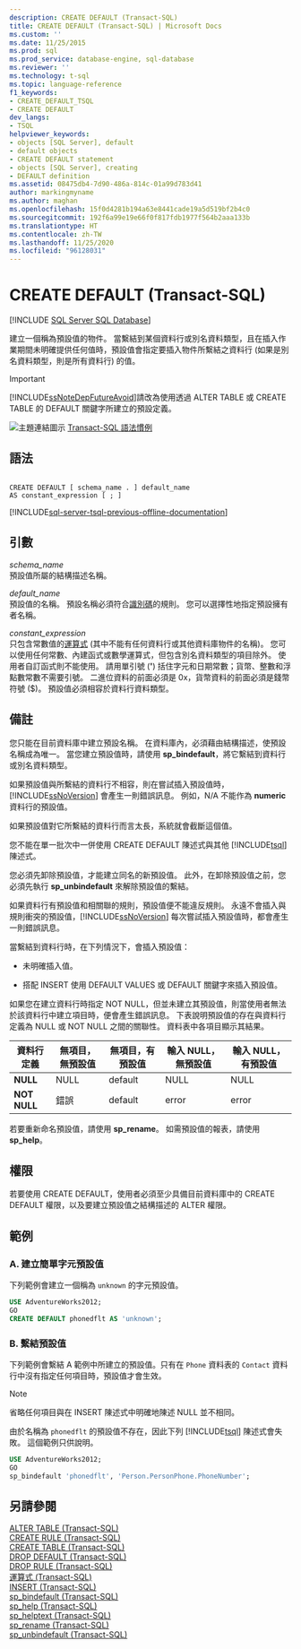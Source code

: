 ```yaml
---
description: CREATE DEFAULT (Transact-SQL)
title: CREATE DEFAULT (Transact-SQL) | Microsoft Docs
ms.custom: ''
ms.date: 11/25/2015
ms.prod: sql
ms.prod_service: database-engine, sql-database
ms.reviewer: ''
ms.technology: t-sql
ms.topic: language-reference
f1_keywords:
- CREATE_DEFAULT_TSQL
- CREATE DEFAULT
dev_langs:
- TSQL
helpviewer_keywords:
- objects [SQL Server], default
- default objects
- CREATE DEFAULT statement
- objects [SQL Server], creating
- DEFAULT definition
ms.assetid: 08475db4-7d90-486a-814c-01a99d783d41
author: markingmyname
ms.author: maghan
ms.openlocfilehash: 15f0d4281b194a63e8441cade19a5d519bf2b4c0
ms.sourcegitcommit: 192f6a99e19e66f0f817fdb1977f564b2aaa133b
ms.translationtype: HT
ms.contentlocale: zh-TW
ms.lasthandoff: 11/25/2020
ms.locfileid: "96128031"
---
```

# <a name="create-default-transact-sql"></a>CREATE DEFAULT (Transact-SQL)
[!INCLUDE [SQL Server SQL Database](../../includes/applies-to-version/sql-asdb.md)]

建立一個稱為預設值的物件。 當繫結到某個資料行或別名資料類型，且在插入作業期間未明確提供任何值時，預設值會指定要插入物件所繫結之資料行 (如果是別名資料類型，則是所有資料行) 的值。  
  
> [!IMPORTANT]  
>  [!INCLUDE[ssNoteDepFutureAvoid](../../includes/ssnotedepfutureavoid-md.md)]請改為使用透過 ALTER TABLE 或 CREATE TABLE 的 DEFAULT 關鍵字所建立的預設定義。  
  
![主題連結圖示](../../database-engine/configure-windows/media/topic-link.gif "主題連結圖示") [Transact-SQL 語法慣例](../../t-sql/language-elements/transact-sql-syntax-conventions-transact-sql.md)  
  
## <a name="syntax"></a>語法  
  
```syntaxsql
  
CREATE DEFAULT [ schema_name . ] default_name   
AS constant_expression [ ; ]  
```  
  
[!INCLUDE[sql-server-tsql-previous-offline-documentation](../../includes/sql-server-tsql-previous-offline-documentation.md)]

## <a name="arguments"></a>引數
*schema_name*  
 預設值所屬的結構描述名稱。  
  
*default_name*  
 預設值的名稱。 預設名稱必須符合[識別碼](../../relational-databases/databases/database-identifiers.md)的規則。 您可以選擇性地指定預設擁有者名稱。  
  
*constant_expression*  
只包含常數值的[運算式](../../t-sql/language-elements/expressions-transact-sql.md) (其中不能有任何資料行或其他資料庫物件的名稱)。 您可以使用任何常數、內建函式或數學運算式，但包含別名資料類型的項目除外。 使用者自訂函式則不能使用。 請用單引號 (**'**) 括住字元和日期常數；貨幣、整數和浮點數常數不需要引號。 二進位資料的前面必須是 0x，貨幣資料的前面必須是錢幣符號 ($)。 預設值必須相容於資料行資料類型。  
  
## <a name="remarks"></a>備註  
 您只能在目前資料庫中建立預設名稱。 在資料庫內，必須藉由結構描述，使預設名稱成為唯一。 當您建立預設值時，請使用 **sp_bindefault**，將它繫結到資料行或別名資料類型。  
  
 如果預設值與所繫結的資料行不相容，則在嘗試插入預設值時，[!INCLUDE[ssNoVersion](../../includes/ssnoversion-md.md)] 會產生一則錯誤訊息。 例如，N/A 不能作為 **numeric** 資料行的預設值。  
  
 如果預設值對它所繫結的資料行而言太長，系統就會截斷這個值。  
  
 您不能在單一批次中一併使用 CREATE DEFAULT 陳述式與其他 [!INCLUDE[tsql](../../includes/tsql-md.md)] 陳述式。  
  
 您必須先卸除預設值，才能建立同名的新預設值。 此外，在卸除預設值之前，您必須先執行 **sp_unbindefault** 來解除預設值的繫結。  
  
 如果資料行有預設值和相關聯的規則，預設值便不能違反規則。 永遠不會插入與規則衝突的預設值，[!INCLUDE[ssNoVersion](../../includes/ssnoversion-md.md)] 每次嘗試插入預設值時，都會產生一則錯誤訊息。  
  
 當繫結到資料行時，在下列情況下，會插入預設值：  
  
-   未明確插入值。  
  
-   搭配 INSERT 使用 DEFAULT VALUES 或 DEFAULT 關鍵字來插入預設值。  
  
 如果您在建立資料行時指定 NOT NULL，但並未建立其預設值，則當使用者無法於該資料行中建立項目時，便會產生錯誤訊息。 下表說明預設值的存在與資料行定義為 NULL 或 NOT NULL 之間的關聯性。 資料表中各項目顯示其結果。  
  
|資料行定義|無項目，無預設值|無項目，有預設值|輸入 NULL，無預設值|輸入 NULL，有預設值|  
|-----------------------|--------------------------|-----------------------|----------------------------|-------------------------|  
|**NULL**|NULL|default|NULL|NULL|  
|**NOT NULL**|錯誤|default|error|error|  
  
 若要重新命名預設值，請使用 **sp_rename**。 如需預設值的報表，請使用 **sp_help**。  
  
## <a name="permissions"></a>權限  
 若要使用 CREATE DEFAULT，使用者必須至少具備目前資料庫中的 CREATE DEFAULT 權限，以及要建立預設值之結構描述的 ALTER 權限。  
  
## <a name="examples"></a>範例  
  
### <a name="a-creating-a-simple-character-default"></a>A. 建立簡單字元預設值  
 下列範例會建立一個稱為 `unknown` 的字元預設值。  
  
```sql  
USE AdventureWorks2012;  
GO  
CREATE DEFAULT phonedflt AS 'unknown';  
```  
  
### <a name="b-binding-a-default"></a>B. 繫結預設值  
 下列範例會繫結 A 範例中所建立的預設值。只有在 `Phone` 資料表的 `Contact` 資料行中沒有指定任何項目時，預設值才會生效。 
 
 > [!Note] 
 >  省略任何項目與在 INSERT 陳述式中明確地陳述 NULL 並不相同。  
  
 由於名稱為 `phonedflt` 的預設值不存在，因此下列 [!INCLUDE[tsql](../../includes/tsql-md.md)] 陳述式會失敗。 這個範例只供說明。  
  
```sql  
USE AdventureWorks2012;  
GO  
sp_bindefault 'phonedflt', 'Person.PersonPhone.PhoneNumber';  
```  
  
## <a name="see-also"></a>另請參閱  
 [ALTER TABLE &#40;Transact-SQL&#41;](../../t-sql/statements/alter-table-transact-sql.md)   
 [CREATE RULE &#40;Transact-SQL&#41;](../../t-sql/statements/create-rule-transact-sql.md)   
 [CREATE TABLE &#40;Transact-SQL&#41;](../../t-sql/statements/create-table-transact-sql.md)   
 [DROP DEFAULT &#40;Transact-SQL&#41;](../../t-sql/statements/drop-default-transact-sql.md)   
 [DROP RULE &#40;Transact-SQL&#41;](../../t-sql/statements/drop-rule-transact-sql.md)   
 [運算式 &#40;Transact-SQL&#41;](../../t-sql/language-elements/expressions-transact-sql.md)   
 [INSERT &#40;Transact-SQL&#41;](../../t-sql/statements/insert-transact-sql.md)   
 [sp_bindefault &#40;Transact-SQL&#41;](../../relational-databases/system-stored-procedures/sp-bindefault-transact-sql.md)   
 [sp_help &#40;Transact-SQL&#41;](../../relational-databases/system-stored-procedures/sp-help-transact-sql.md)   
 [sp_helptext &#40;Transact-SQL&#41;](../../relational-databases/system-stored-procedures/sp-helptext-transact-sql.md)   
 [sp_rename &#40;Transact-SQL&#41;](../../relational-databases/system-stored-procedures/sp-rename-transact-sql.md)   
 [sp_unbindefault &#40;Transact-SQL&#41;](../../relational-databases/system-stored-procedures/sp-unbindefault-transact-sql.md)  
  
  
